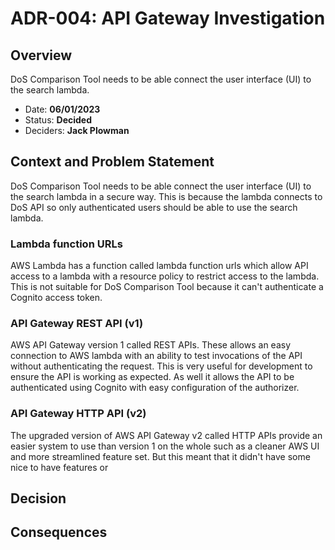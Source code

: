 # ADR-004: API Gateway Investigation

## Overview

DoS Comparison Tool needs to be able connect the user interface (UI) to the search lambda.

- Date: **06/01/2023**
- Status: **Decided**
- Deciders: **Jack Plowman**

## Context and Problem Statement

DoS Comparison Tool needs to be able connect the user interface (UI) to the search lambda in a secure way. This is because the lambda connects to DoS API so only authenticated users should be able to use the search lambda.

### Lambda function URLs

AWS Lambda has a function called lambda function urls which allow API access to a lambda with a resource policy to restrict access to the lambda. This is not suitable for DoS Comparison Tool because it can't authenticate a Cognito access token.

### API Gateway REST API (v1)

AWS API Gateway version 1 called REST APIs. These allows an easy connection to AWS lambda with an ability to test invocations of the API without authenticating the request. This is very useful for development to ensure the API is working as expected. As well it allows the API to be authenticated using Cognito with easy configuration of the authorizer.

### API Gateway HTTP API (v2)

The upgraded version of AWS API Gateway v2 called HTTP APIs provide an easier system to use than version 1 on the whole such as a cleaner AWS UI and more streamlined feature set. But this meant that it didn't have some nice to have features or

## Decision

## Consequences
